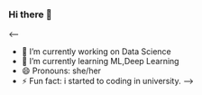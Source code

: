 ### Hi there 👋

<--


- 🔭 I’m currently working on Data Science
- 🌱 I’m currently learning ML,Deep Learning
- 😄 Pronouns: she/her
- ⚡ Fun fact: i started to coding in university.
-->
